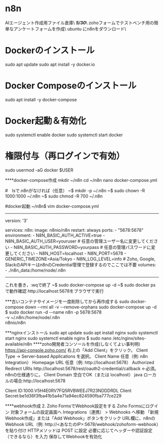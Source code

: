 # n8n
AIエージェント作成用ファイル倉庫\\
***5/30***\\
zohoフォームでテストベンチ用の簡単なアンケートフォームを作成\\
ubuntu にn8nをダウンロード\\
# Dockerのインストール
sudo apt update
sudo apt install -y docker.io

# Docker Composeのインストール
sudo apt install -y docker-compose

# Docker起動＆有効化
sudo systemctl enable docker
sudo systemctl start docker

# 権限付与（再ログインで有効）
sudo usermod -aG docker $USER

****docker-compose作成
mkdir ~/n8n
cd ~/n8n
nano docker-compose.yml

#　lsで.n8nがなければ（任意）
~$ mkdir -p ~/.n8n
~$ sudo chown -R 1000:1000 ~/.n8n
~$ sudo chmod -R 700 ~/.n8n

#docker起動
~/n8n$ vim docker-compose.yml
********************************************
version: '3'

services:
  n8n:
    image: n8nio/n8n
    restart: always
    ports:
      - "5678:5678"
    environment:
      - N8N_BASIC_AUTH_ACTIVE=true
      - N8N_BASIC_AUTH_USER=youruser      # 任意の管理ユーザー名に変更してください
      - N8N_BASIC_AUTH_PASSWORD=yourpass  # 任意の管理パスワードに変更してください
      - N8N_HOST=localhost
      - N8N_PORT=5678
      - GENERIC_TIMEZONE=Asia/Tokyo
      - N8N_LOG_LEVEL=info
      # Zoho, Google, SlackのAPIキーはn8nのCredential管理で登録するのでここでは不要
    volumes:
      - ./n8n_data:/home/node/.n8n
**************************************
これを書き，:wqで終了
~$ sudo docker-compose up -d
~$ sudo docker psで動作確認
http://localhost:5678をブラウザで実行

***古いコンテナやイメージを一度削除してから再作成する
sudo docker-compose down --rmi all -v --remove-orphans
sudo docker-compose up -d
$ sudo docker run -d --name n8n -p 5678:5678 \
  -v ~/.n8n:/home/node/.n8n \
  n8nio/n8n

***nginxインストール
sudo apt update
sudo apt install nginx
sudo systemctl start nginx
sudo systemctl enable nginx
$ sudo nano /etc/nginx/sites-available/n8n
****zoho開発者コンソールを作成(しなくてよい事判明)
https://api-console.zoho.com/
右上の「Add Client」をクリック。
Client Type → Server-based Applications を選択。
Client Name	任意（例: n8n Integration）
Homepage URL	任意（例: http://localhost:5678）
Authorized Redirect URIs	http://localhost:5678/rest/oauth2-credential/callback ←必須。n8nの仕様通りに。
Client Domain	空白でOK（または localhost）
java ローカルの場合:http://localhost:5678

Client ID:1000.V5H4E0RV7FQ5RVBWEEJ7R23NDDDRDL
Client Secret:be1d36f3fba41b5a4e71a94ec824590fba777ce229

****webhook作成
2. Zoho FormsでWebhook設定をする
Zoho Formsにログイン
対象フォームの設定画面へ
Integrations（連携） > Webhooks へ移動
「新規Webhook作成」または「Add Webhook」ボタンをクリック
URL欄に、n8nのWebhook URL（例: http://<あなたのIP>:5678/webhook/zohoform-webhook）を貼り付け
HTTPメソッドは POST に設定
必要に応じてヘッダーや認証設定（できるなら）を入力
保存してWebhookを有効化
